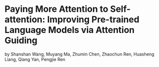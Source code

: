 # Paying More Attention to Self-attention: Improving Pre-trained Language Models via Attention Guiding

by Shanshan Wang, Muyang Ma, Zhumin Chen, Zhaochun Ren, Huasheng Liang, Qiang Yan, Pengjie Ren
